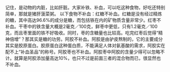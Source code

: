 
记住，是动物的内脏，比如肝脏。大家补铁、补血，可以吃这种食物，好吃还特别简单，那就是猪肝菠菜粥。
以下食物不补血：红糖不补血。红糖是没有经过精炼的糖，其中高达96.6%的成分是糖，而包括铁在内的矿物质含量非常少。红枣不补血。干枣中的铁含量大概是2毫克／100克，鲜枣中更低，只有1.2毫克／100克，而且枣里面的铁不好吸收。同时，枣的含糖量也比较高。吃完红枣后觉得“精神倍增”？那其实是糖的功劳。阿胶不补血。阿胶是由驴皮熬制的，它的主要成分其实是胶原蛋白。胶原蛋白这种蛋白质，不能满足人体对氨基酸的需求，阿胶实在配不上“补血圣品”的称号。阿胶枣也不补血。阿胶枣中阿胶的含量少得可以忽略不计。就算是阿胶添加量高达10%，也只不过是前面三者的混合物而已，很显然也不补血。